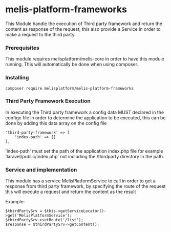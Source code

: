 # melis-platform-frameworks

This Module handle the execution of Third party framework and return the content as response of the 
request, this also provide a Service in order to make a request to the third party.

### Prerequisites
This module requires melisplatform/melis-core in order to have this module running.
This will automatically be done when using composer.

### Installing
```
composer require melisplatform/melis-platform-frameworks
```

### Third Party Framework Execution
In executing the Third party framework a config data MUST declared in the confige file in order to determine 
the application to be executed, this can be done by adding this data array on the config file
```
'third-party-framework' => [
    'index-path' => []
],
```
'index-path' must set the path of the application index.php file for example 'laravel/public/index.php'
not including the /thirdparty directory in the path.

### Service and implementation
This module has a service MelisPlatformService to call in order to get a response from 
third party framework, by specifying the route of the request this will execute a request and 
return the content as the result

Example:
```
$thirdPartySrv = $this->getServiceLocator()->get('MelisPlatformService');
$thirdPartySrv->setRoute('/list');
$response = $thirdPartySrv->getContent();
```



